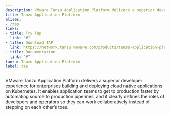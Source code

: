 ```yaml
---
description: VMware Tanzu Application Platform delivers a superior developer experience for enterprises building and deploying cloud native applications on Kubernetes. It enables application teams to get to production faster by automating source to production pipelines, and it clearly defines the roles of developers and operators so they can work collaboratively instead of stepping on each other’s toes.
title: Tanzu Application Platform
alises:
- /tap
links:
- title: Try Tap
  link: "#"
- title: Download TAP
  link: https://network.tanzu.vmware.com/products/tanzu-application-platform/
- title: Documentation
  link: "#"
tanzu: Tanzu Application Platform
label: tap
---
```


VMware Tanzu Application Platform delivers a superior developer experience for enterprises building and deploying cloud native applications on Kubernetes. It enables application teams to get to production faster by automating source to production pipelines, and it clearly defines the roles of developers and operators so they can work collaboratively instead of stepping on each other’s toes.